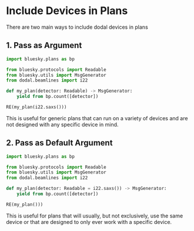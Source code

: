 # Include Devices in Plans

There are two main ways to include dodal devices in plans

## 1. Pass as Argument

```python
import bluesky.plans as bp

from bluesky.protocols import Readable
from bluesky.utils import MsgGenerator
from dodal.beamlines import i22

def my_plan(detector: Readable) -> MsgGenerator:
    yield from bp.count([detector])

RE(my_plan(i22.saxs()))
```

This is useful for generic plans that can run on a variety of devices and are not designed with any specific device in mind.

## 2. Pass as Default Argument

```python
import bluesky.plans as bp

from bluesky.protocols import Readable
from bluesky.utils import MsgGenerator
from dodal.beamlines import i22

def my_plan(detector: Readable = i22.saxs()) -> MsgGenerator:
    yield from bp.count([detector])

RE(my_plan()))
```

This is useful for plans that will usually, but not exclusively, use the same device or that are designed to only ever work with a specific device.
